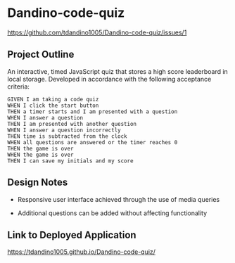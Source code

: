 # Dandino-code-quiz
https://github.com/tdandino1005/Dandino-code-quiz/issues/1


## Project Outline

An interactive, timed JavaScript quiz that stores a high score leaderboard in local storage.
Developed in accordance with the following acceptance criteria: 

```
GIVEN I am taking a code quiz
WHEN I click the start button
THEN a timer starts and I am presented with a question
WHEN I answer a question
THEN I am presented with another question
WHEN I answer a question incorrectly
THEN time is subtracted from the clock
WHEN all questions are answered or the timer reaches 0
THEN the game is over
WHEN the game is over
THEN I can save my initials and my score
```

## Design Notes

* Responsive user interface achieved through the use of media queries

* Additional questions can be added without affecting functionality

## Link to Deployed Application

https://tdandino1005.github.io/Dandino-code-quiz/

